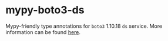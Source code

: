 # mypy-boto3-ds

Mypy-friendly type annotations for `boto3` 1.10.18 `ds` service.
More information can be found [here](https://github.com/vemel/mypy_boto3).